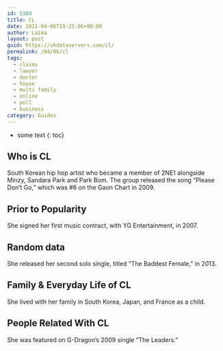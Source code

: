 ```yaml
---
id: 5304
title: CL
date: 2021-04-06T19:25:06+00:00
author: Laima
layout: post
guid: https://ukdataservers.com/cl/
permalink: /04/06/cl
tags:
  - claims
  - lawyer
  - doctor
  - house
  - multi family
  - online
  - poll
  - business
category: Guides
---
```


* some text
{: toc}


## Who is CL
                  
                  
                  
South Korean hip hop artist who became a member of 2NE1 alongside Minzy, Sandara Park and Park Bom. The group released the song &#8220;Please Don&#8217;t Go,&#8221; which was #6 on the Gaon Chart in 2009. 
                  
              
            
              
            
                
                
                
## Prior to Popularity
                  
                  
                  
She signed her first music contract, with YG Entertainment, in 2007. 
                  
              
            
              
            
                
                
                
## Random data
                  
                  
                  
She released her second solo single, titled &#8220;The Baddest Female,&#8221; in 2013.
                  
              
            
              
            
                
                
                
## Family & Everyday Life of CL
                  
                  
                  
She lived with her family in South Korea, Japan, and France as a child.
                  
              
            
              
            
                
                
                
## People Related With CL
                  
                  
                  
She was featured on G-Dragon&#8217;s 2009 single &#8220;The Leaders.&#8221;
                  
              
            
              
            
                
              
            
              
              
            
            
              
            
          
          
          